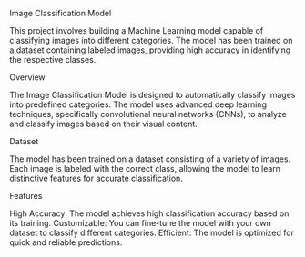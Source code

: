 Image Classification Model

This project involves building a Machine Learning model capable of classifying images into different categories. The model has been trained on a dataset containing labeled images, providing high accuracy in identifying the respective classes.

Overview

The Image Classification Model is designed to automatically classify images into predefined categories. The model uses advanced deep learning techniques, specifically convolutional neural networks (CNNs), to analyze and classify images based on their visual content.

Dataset

The model has been trained on a dataset consisting of a variety of images. Each image is labeled with the correct class, allowing the model to learn distinctive features for accurate classification.

Features

High Accuracy: The model achieves high classification accuracy based on its training.
Customizable: You can fine-tune the model with your own dataset to classify different categories.
Efficient: The model is optimized for quick and reliable predictions.
